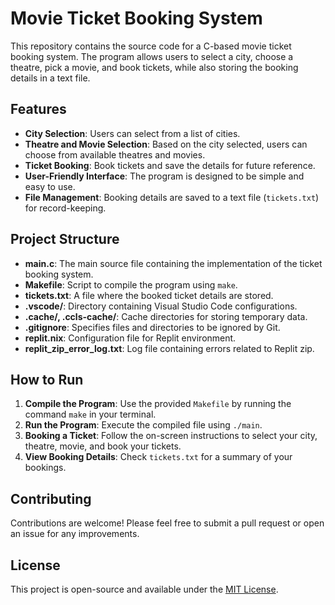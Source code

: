 # Movie Ticket Booking System
 
This repository contains the source code for a C-based movie ticket booking system. The program allows users to select a city, choose a theatre, pick a movie, and book tickets, while also storing the booking details in a text file.

## **Features**

- **City Selection**: Users can select from a list of cities.
- **Theatre and Movie Selection**: Based on the city selected, users can choose from available theatres and movies.
- **Ticket Booking**: Book tickets and save the details for future reference.
- **User-Friendly Interface**: The program is designed to be simple and easy to use.
- **File Management**: Booking details are saved to a text file (`tickets.txt`) for record-keeping.

## **Project Structure**

- **main.c**: The main source file containing the implementation of the ticket booking system.
- **Makefile**: Script to compile the program using `make`.
- **tickets.txt**: A file where the booked ticket details are stored.
- **.vscode/**: Directory containing Visual Studio Code configurations.
- **.cache/, .ccls-cache/**: Cache directories for storing temporary data.
- **.gitignore**: Specifies files and directories to be ignored by Git.
- **replit.nix**: Configuration file for Replit environment.
- **replit_zip_error_log.txt**: Log file containing errors related to Replit zip.

## **How to Run**

1. **Compile the Program**: Use the provided `Makefile` by running the command `make` in your terminal.
2. **Run the Program**: Execute the compiled file using `./main`.
3. **Booking a Ticket**: Follow the on-screen instructions to select your city, theatre, movie, and book your tickets.
4. **View Booking Details**: Check `tickets.txt` for a summary of your bookings.

## **Contributing**

Contributions are welcome! Please feel free to submit a pull request or open an issue for any improvements.

## **License**

This project is open-source and available under the [MIT License](LICENSE).
